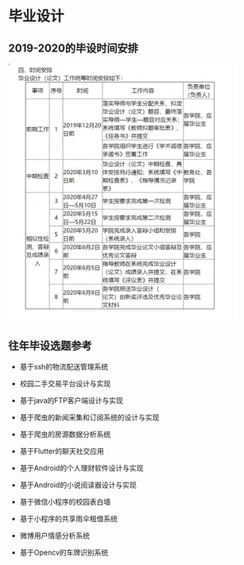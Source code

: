 # 毕业设计

## 2019-2020的毕设时间安排
![毕业设计时间安排](./date2020.jpg)

## 往年毕设选题参考
- 基于ssh的物流配送管理系统
- 校园二手交易平台设计与实现
- 基于java的FTP客户端设计与实现

- 基于爬虫的新闻采集和订阅系统的设计与实现
- 基于爬虫的房源数据分析系统

- 基于Flutter的聊天社交应用
- 基于Android的个人理财软件设计与实现
- 基于Android的小说阅读器设计与实现

- 基于微信小程序的校园表白墙
- 基于小程序的共享雨伞租借系统

- 微博用户情感分析系统
- 基于Opencv的车牌识别系统